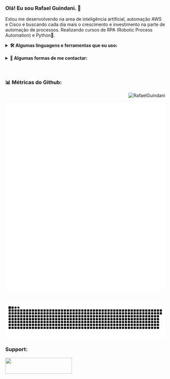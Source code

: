 ### Olá! Eu sou Rafael Guindani. 👋
Estou me desenvolvendo na area de inteligência artificial, automação AWS e Cisco e buscando cada dia mais o crescimento e investimento na parte de automação de processos.
Realizando cursos de RPA (Robotic Process Automation) e Python🐍. 

<details>
  <summary><b>🛠️ Algumas linguagens e ferramentas que eu uso:</b></summary>
  <br/>
<img align="center" alt=" UIpath " height="30" width="30" src="https://play-lh.googleusercontent.com/swjV4_QK7DMpiQpn2uGt4L4Iz8IQaKc1lIoLKDvnqGiEm1UKwIukhhV8f_VYayZ8yyc=s180-rw">
<img align="center" alt=" Automation Edge " height="30" width="30" src="https://images.g2crowd.com/uploads/product/hd_favicon/1547632215/automationedge.svg">
<img align="center" alt=" Automation Anywhere " height="30" width="30" src="https://www.ibizsoftinc.com/images/svg/automation-anywhere.svg">
<img align="center" alt=" Python " height="30" width="30" src="https://raw.githubusercontent.com/devicons/devicon/master/icons/python/python-original.svg">
</details>
</br>

<details>
<summary><b>📧 Algumas formas de me contactar:</b></summary>
</br>
<a href = "mailto:dmndcode@gmail.com; rafaelguindani@gmail.com" target="_blank" rel="noopener noreferrer"><img src="https://img.shields.io/badge/-Gmail-%23333?style=for-the-badge&logo=gmail&logoColor=white" target="_blank"></a>
<a href="https://www.linkedin.com/in/rafael-guindani-198113119/" target="_blank" rel="noopener noreferrer"><img src="https://img.shields.io/badge/-LinkedIn-%230077B5?style=for-the-badge&logo=linkedin&logoColor=white" target="_blank"></a> 
</details>
 
</div>  
</br>
</br>

<h3 align="left"> 📊 Métricas do Github: </h3>

<p align="right"> <img src="https://komarev.com/ghpvc/?username=RafaelGuindani&label=Profile%20views&color=0e75b6&style=flat" alt="RafaelGuindani" /> </p>

<p align="center"><img align="center" src="https://github.com/RafaelGuindani/github-stats/blob/master/generated/overview.svg" alt="RafaelGuindani" /> <img align="center" src="https://github.com/RafaelGuindani/github-stats/blob/master/generated/languages.svg" alt="RafaelGuindani" /></p>


<p align="center">
<align="center" a href="https://github.com/RafaelGuindani/github-stats">
</a>
</p>
</br>

<div align="center">

![Snake animation](https://github.com/rafaelguindani/rafaelguindani/blob/output/github-contribution-grid-snake.svg)

</div>
<div>
<h3 align="left">Support:</h3>
<p><a href="https://www.paypal.com/invoice/p/#X86VH3Z5GMLTY32P"> <img align="left" src="https://cdn.ko-fi.com/cdn/kofi3.png?v=3" height="50" width="210" alt="" /></a></p><br></br>  
</div>  
